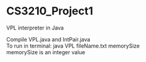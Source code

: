 ﻿# CS3210_Project1
 VPL interpreter in Java
 
 Compile VPL.java and IntPair.java  
 To run in terminal: java VPL fileName.txt memorySize  
 memorySize is an integer value  
